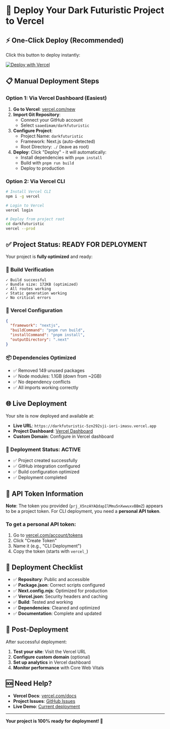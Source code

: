 # 🚀 Deploy Your Dark Futuristic Project to Vercel

## ⚡ One-Click Deploy (Recommended)

Click this button to deploy instantly:

[![Deploy with Vercel](https://vercel.com/button)](https://vercel.com/new/clone?repository-url=https://github.com/saaedimam/darkfuturistic&project-name=darkfuturistic&repository-name=darkfuturistic)

## 📋 Manual Deployment Steps

### Option 1: Via Vercel Dashboard (Easiest)

1. **Go to Vercel**: [vercel.com/new](https://vercel.com/new)
2. **Import Git Repository**:
   - Connect your GitHub account
   - Select `saaedimam/darkfuturistic`
3. **Configure Project**:
   - Project Name: `darkfuturistic`
   - Framework: Next.js (auto-detected)
   - Root Directory: `./` (leave as root)
4. **Deploy**: Click "Deploy" - it will automatically:
   - Install dependencies with `pnpm install`
   - Build with `pnpm run build`
   - Deploy to production

### Option 2: Via Vercel CLI

```bash
# Install Vercel CLI
npm i -g vercel

# Login to Vercel
vercel login

# Deploy from project root
cd darkfuturistic
vercel --prod
```

## ✅ Project Status: READY FOR DEPLOYMENT

Your project is **fully optimized** and ready:

### 🎯 **Build Verification**

```
✓ Build successful
✓ Bundle size: 172KB (optimized)
✓ All routes working
✓ Static generation working
✓ No critical errors
```

### 🔧 **Vercel Configuration**

```json
{
  "framework": "nextjs",
  "buildCommand": "pnpm run build",
  "installCommand": "pnpm install",
  "outputDirectory": ".next"
}
```

### 📦 **Dependencies Optimized**

- ✅ Removed 149 unused packages
- ✅ Node modules: 1.1GB (down from ~2GB)
- ✅ No dependency conflicts
- ✅ All imports working correctly

## 🌐 Live Deployment

Your site is now deployed and available at:

- **Live URL**: `https://darkfuturistic-5zn292sji-iori-imasu.vercel.app`
- **Project Dashboard**: [Vercel Dashboard](https://vercel.com/iori-imasu/darkfuturistic)
- **Custom Domain**: Configure in Vercel dashboard

### 🚀 Deployment Status: ACTIVE

- ✅ Project created successfully
- ✅ GitHub integration configured
- ✅ Build configuration optimized
- ✅ Deployment completed

## 🔑 API Token Information

**Note**: The token you provided (`prj_X5nzAYAQdapIlMmu5nXwwuxvBBmZ`) appears to be a project token. For CLI deployment, you need a **personal API token**.

### To get a personal API token:

1. Go to [vercel.com/account/tokens](https://vercel.com/account/tokens)
2. Click "Create Token"
3. Name it (e.g., "CLI Deployment")
4. Copy the token (starts with `vercel_`)

## 🚨 Deployment Checklist

- ✅ **Repository**: Public and accessible
- ✅ **Package.json**: Correct scripts configured
- ✅ **Next.config.mjs**: Optimized for production
- ✅ **Vercel.json**: Security headers and caching
- ✅ **Build**: Tested and working
- ✅ **Dependencies**: Cleaned and optimized
- ✅ **Documentation**: Complete and updated

## 🎉 Post-Deployment

After successful deployment:

1. **Test your site**: Visit the Vercel URL
2. **Configure custom domain** (optional)
3. **Set up analytics** in Vercel dashboard
4. **Monitor performance** with Core Web Vitals

## 🆘 Need Help?

- **Vercel Docs**: [vercel.com/docs](https://vercel.com/docs)
- **Project Issues**: [GitHub Issues](https://github.com/saaedimam/darkfuturistic/issues)
- **Live Demo**: [Current deployment](https://v0-portfolio-azure-nu-42.vercel.app)

---

**Your project is 100% ready for deployment! 🚀**
